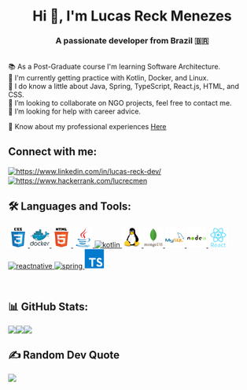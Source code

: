 <h1 align="center">Hi 👋, I'm Lucas Reck Menezes</h1>
<h3 align="center">A passionate developer from Brazil 🇧🇷</h3>
<br>📚 As a Post-Graduate course I'm learning Software Architecture.
<br>🌱 I'm currently getting practice with Kotlin, Docker, and Linux.
<br>🌳 I do know a little about Java, Spring, TypeScript, React.js, HTML, and CSS.<br>💞️ I’m looking to collaborate on NGO projects, feel free to contact me.<br>🤝 I’m looking for help with career advice.


📄 Know about my professional experiences [Here](https://drive.google.com/file/d/1oJIU2WZzZyKVj64KtSgsiwbaGkzQGF-k/view?usp=sharing)

<h2 align="left">Connect with me:</h2>
<p align="left">
<a href="https://www.linkedin.com/in/lucas-reck-dev/" target="blank"><img align="center" src="https://raw.githubusercontent.com/rahuldkjain/github-profile-readme-generator/master/src/images/icons/Social/linked-in-alt.svg" alt="https://www.linkedin.com/in/lucas-reck-dev/" height="20" width="30" /></a>
<a href="https://www.hackerrank.com/lucrecmen" target="blank"><img align="center" src="https://raw.githubusercontent.com/rahuldkjain/github-profile-readme-generator/master/src/images/icons/Social/hackerrank.svg" alt="https://www.hackerrank.com/lucrecmen" height="39" width="50" /></a>
</p>

<h2 align="left">🛠️ Languages and Tools:</h2>

<h3 align="left"></h3>
<p align="left"> <a href="https://www.w3schools.com/css/" target="_blank" rel="noreferrer"> <img src="https://raw.githubusercontent.com/devicons/devicon/master/icons/css3/css3-original-wordmark.svg" alt="css3" width="40" height="40"/> </a> <a href="https://www.docker.com/" target="_blank" rel="noreferrer"> <img src="https://raw.githubusercontent.com/devicons/devicon/master/icons/docker/docker-original-wordmark.svg" alt="docker" width="40" height="40"/> </a> <a href="https://www.w3.org/html/" target="_blank" rel="noreferrer"> <img src="https://raw.githubusercontent.com/devicons/devicon/master/icons/html5/html5-original-wordmark.svg" alt="html5" width="40" height="40"/> </a> <a href="https://www.java.com" target="_blank" rel="noreferrer"> <img src="https://raw.githubusercontent.com/devicons/devicon/master/icons/java/java-original.svg" alt="java" width="40" height="40"/> </a> <a href="https://kotlinlang.org" target="_blank" rel="noreferrer"> <img src="https://www.vectorlogo.zone/logos/kotlinlang/kotlinlang-icon.svg" alt="kotlin" width="40" height="40"/> </a> <a href="https://www.linux.org/" target="_blank" rel="noreferrer"> <img src="https://raw.githubusercontent.com/devicons/devicon/master/icons/linux/linux-original.svg" alt="linux" width="40" height="40"/> </a> <a href="https://www.mongodb.com/" target="_blank" rel="noreferrer"> <img src="https://raw.githubusercontent.com/devicons/devicon/master/icons/mongodb/mongodb-original-wordmark.svg" alt="mongodb" width="40" height="40"/> </a> <a href="https://www.mysql.com/" target="_blank" rel="noreferrer"> <img src="https://raw.githubusercontent.com/devicons/devicon/master/icons/mysql/mysql-original-wordmark.svg" alt="mysql" width="40" height="40"/> </a> <a href="https://nodejs.org" target="_blank" rel="noreferrer"> <img src="https://raw.githubusercontent.com/devicons/devicon/master/icons/nodejs/nodejs-original-wordmark.svg" alt="nodejs" width="40" height="40"/> </a> <a href="https://reactjs.org/" target="_blank" rel="noreferrer"> <img src="https://raw.githubusercontent.com/devicons/devicon/master/icons/react/react-original-wordmark.svg" alt="react" width="40" height="40"/> </a> <a href="https://reactnative.dev/" target="_blank" rel="noreferrer"> <img src="https://reactnative.dev/img/header_logo.svg" alt="reactnative" width="40" height="40"/> </a> <a href="https://spring.io/" target="_blank" rel="noreferrer"> <img src="https://www.vectorlogo.zone/logos/springio/springio-icon.svg" alt="spring" width="40" height="40"/> </a> <a href="https://www.typescriptlang.org/" target="_blank" rel="noreferrer"> <img src="https://raw.githubusercontent.com/devicons/devicon/master/icons/typescript/typescript-original.svg" alt="typescript" width="40" height="40"/> </a> </p> <br>


<h2 align="left">📊 GitHub Stats:</h2>
<div style="display: flex; flex-direction: row;">
 <img class="img" src="https://github-readme-stats.vercel.app/api?username=lukas-95&theme=dark&hide_border=true&include_all_commits=false&count_private=true" />
 <img class="img" src="https://github-readme-streak-stats.herokuapp.com/?user=lukas-95&theme=dark&hide_border=true" />
<img class="img" src="https://github-readme-stats.vercel.app/api/top-langs/?username=lukas-95&theme=dark&hide_border=true&include_all_commits=false&count_private=true&layout=compact" />
</div>



<h2 align="left">✍️ Random Dev Quote</h2>

![](https://quotes-github-readme.vercel.app/api?type=horizontal&theme=nord)

<!---
lukas-95/lukas-95 is a ✨ special ✨ repository because its `README.md` (this file) appears on your GitHub profile.
You can click the Preview link to take a look at your changes.
--->

